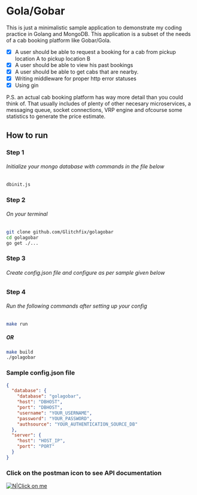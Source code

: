 # Gola/Gobar

This is just a minimalistic sample application to demonstrate my coding practice in Golang and MongoDB.
This application is a subset of the needs of a cab booking platform like Gobar/Gola.

- [x] A user should be able to request a booking for a cab from pickup location A to pickup location B
- [x] A user should be able to view his past bookings
- [x] A user should be able to get cabs that are nearby.
- [x] Writing middleware for proper http error statuses
- [x] Using gin

P.S. an actual cab booking platform has way more detail than you could think of.
That usually includes of plenty of other necesary microservices, a messaging queue, socket connections, VRP engine and ofcourse some statistics to generate the price estimate.


## How to run
### Step 1
###### Initialize your mongo database with commands in the file below

```sh
dbinit.js
```

### Step 2
###### On your terminal
```sh
git clone github.com/Glitchfix/golagobar
cd golagobar
go get ./...
```

### Step 3
###### Create config.json file and configure as per sample given below

### Step 4
###### Run the following commands after setting up your config
```sh
make run
```

##### OR
```sh
make build
./golagobar
```

### Sample config.json file
```json
{
  "database": {
    "database": "golagobar",
    "host": "DBHOST",
    "port": "DBHOST",
    "username": "YOUR_USERNAME",
    "password": "YOUR_PASSWORD",
    "authsource": "YOUR_AUTHENTICATION_SOURCE_DB"
  },
  "server": {
    "host": "HOST_IP",
    "port": "PORT"
  }
}

```

### Click on the postman icon to see API documentation
[![N|Click on me](https://lh4.googleusercontent.com/Dfqo9J42K7-xRvHW3GVpTU7YCa_zpy3kEDSIlKjpd2RAvVlNfZe5pn8Swaa4TgCWNTuOJOAfwWY=s128-h128-e365)](https://documenter.getpostman.com/view/12089646/T1DjjzRK)
